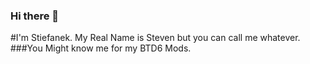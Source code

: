 ### Hi there 👋
#I'm Stiefanek. My Real Name is Steven but you can call me whatever.
###You Might know me for my BTD6 Mods.
<!--
**Stiefanek/Stiefanek** is a ✨ _special_ ✨ repository because its `README.md` (this file) appears on your GitHub profile.

Here are some ideas to get you started:

- 🔭 I’m currently working on BTD6 Mods
- 🌱 I’m currently learning C#
- 💬 Ask me about anything
- 📫 How to reach me: Over Discord Tag: Steven | Stiefanek.#0001
- 😄 Pronouns: he/him
- ⚡ Fun fact: I like Parrots
-->
